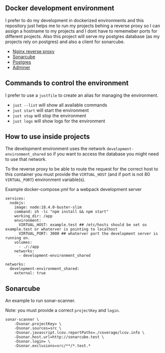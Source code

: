 ## Docker development environment

I prefer to do my development in dockerized environments and this repository just helps me to run my projects behing a reverse proxy so I can assign a hostname to my projects and I dont have to rememeber ports for different projects.
Also this project will serve my postgres database (as my projects rely on postgres) and also a client for sonarcube.

 - [Nginx reverse proxy](https://hub.docker.com/r/jwilder/nginx-proxy)
 - [Sonarcube](https://hub.docker.com/_/sonarqube)
 - [Postgres](https://hub.docker.com/_/postgres)
 - [Adminer](https://hub.docker.com/_/adminer)

## Commands to control the environment

I prefer to use a `justfile` to create an alias for managing the environment.

 - `just --list` will show all available commands
 - `just start` will start the environment
 - `just stop` will stop the environment
 - `just logs` will show logs for the environment

## How to use inside projects
The development environment uses the network `development-environment_shared` so if you want to access the database you might need to use that network.

To the reverse proxy to be able to route the request for the correct host to this container you must provide the `VIRTUAL_HOST` (and if port is not 80 `VIRTUAL_PORT`) environment variable(s).


Example docker-compose.yml for a webpack development server
```
services:
  nodejs:
    image: node:18.4.0-buster-slim
    command: sh -lc "npm install && npm start"
    working_dir: /app
    environment:
      VIRTUAL_HOST: example.test ## /etc/hosts should be set so example.test or whaterver is pointing to localhost
      VIRTUAL_PORT: 3000 ## whaterver port the development server is running on.
    volumes:
      - ./:/app
    networks:
      - development-environment_shared

networks:
  development-environment_shared:
    external: true
```


## Sonarcube

An example to run sonar-scanner.

Note: you must provide a correct `projectKey` and `login`.

```
sonar-scanner \
    -Dsonar.projectKey= \
    -Dsonar.sources=src \
    -Dsonar.javascript.lcov.reportPaths=./coverage/lcov.info \
    -Dsonar.host.url=http://sonarcube.test \
    -Dsonar.login= \
    -Dsonar.exclusions=src/**/*.test.*
```